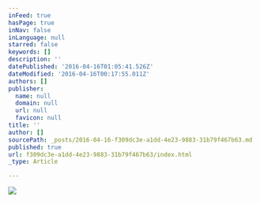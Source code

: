 ```yaml
---
inFeed: true
hasPage: true
inNav: false
inLanguage: null
starred: false
keywords: []
description: ''
datePublished: '2016-04-16T01:05:41.526Z'
dateModified: '2016-04-16T00:17:55.011Z'
authors: []
publisher:
  name: null
  domain: null
  url: null
  favicon: null
title: ''
author: []
sourcePath: _posts/2016-04-16-f309dc3e-a1dd-4e23-9883-31b79f467b63.md
published: true
url: f309dc3e-a1dd-4e23-9883-31b79f467b63/index.html
_type: Article

---
```

![](https://the-grid-user-content.s3-us-west-2.amazonaws.com/0df9233f-e70c-4ad2-ad5c-26b61a4dfb8b.jpg)